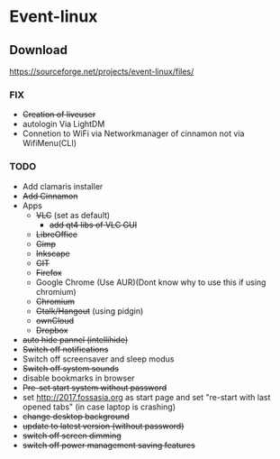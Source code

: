 # Event-linux

## Download
https://sourceforge.net/projects/event-linux/files/
### FIX
* ~~Creation of liveuser~~
* autologin Via LightDM
* Connetion to WiFi via Networkmanager of cinnamon not via WifiMenu(CLI)

### TODO
* Add clamaris installer
* ~~Add Cinnamon~~
* Apps
  * ~~VLC~~ (set as default)
    * ~~add qt4 libs of VLC GUI~~
  * ~~LibreOffice~~
  * ~~Gimp~~ 
  * ~~Inkscape~~
  * ~~GIT~~
  * ~~Firefox~~ 
  * Google Chrome (Use AUR)(Dont know why to use this if using chromium)
  * ~~Chromium~~
  * ~~Gtalk/Hangout~~ (using pidgin)
  * ~~ownCloud~~
  * ~~Dropbox~~
 * ~~auto hide pannel (intellihide)~~ 
 * ~~Switch off notifications~~
 * Switch off screensaver and sleep modus
 * ~~Switch off system sounds~~
 * disable bookmarks in browser
 * ~~Pre-set start system without password~~
 * set http://2017.fossasia.org as start page and set "re-start with last opened tabs" (in case laptop is crashing)
 * ~~change desktop background~~
 * ~~update to latest version (without password)~~
 * ~~switch off screen dimming~~
 * ~~switch off power management saving features~~
